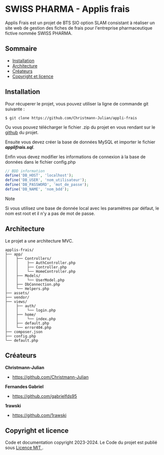 # SWISS PHARMA - Applis frais

Applis Frais est un projet de BTS SIO option SLAM consistant à réaliser un site web de gestion des fiches de frais pour l'entreprise pharmaceutique fictive nommée SWISS PHARMA.

## Sommaire

- [Installation](#installation)
- [Architecture](#architecture)
- [Créateurs](#créateurs)
- [Copyright et licence](#copyright-et-licence)

## Installation

Pour récuperer le projet, vous pouvez utiliser la ligne de commande git suivante :

```git
$ git clone https://github.com/Christmann-Julian/appli-frais
```
Ou vous pouvez télécharger le fichier .zip du projet en vous rendant sur le [github](https://github.com/Christmann-Julian/appli-frais) du projet.

Ensuite vous devez créer la base de données MySQL et importer le fichier ***applifrais.sql***.

Enfin vous devez modifier les informations de connexion à la base de données dans le fichier config.php

```php
// BDD information
define('DB_HOST', 'localhost');
define('DB_USER', 'nom_utilisateur');
define('DB_PASSWORD', 'mot_de_passe');
define('DB_NAME', 'nom_bdd');
```
> [!NOTE]
> Si vous utilisez une base de donnée local avec les paramètres par défaut, le nom est root et il n'y a pas de mot de passe.

## Architecture

Le projet a une architecture MVC.

```text
applis-frais/
├── app/
│    ├── Controllers/
│    │    ├── AuthController.php
│    │    ├── Controller.php
│    │    └── HomeController.php
│    ├── Models/
│    │    └── UserModel.php
│    ├── DbConnection.php
│    └── Helpers.php
├── assets/
├── vendor/
├── views/
│    ├── auth/
│    │    └── login.php
│    ├── home/
│    │    └── index.php
│    ├── default.php
│    └── error404.php
├── composer.json
├── config.php
└── default.php
```

## Créateurs

**Christmann-Julian**

- <https://github.com/Christmann-Julian>

**Fernandes Gabriel**

- <https://github.com/gabrielfds95>

**1rawski**

- <https://github.com/1rawski>

## Copyright et licence

Code et documentation copyright 2023-2024. Le Code du projet est publié sous [Licence MIT ](https://fr.wikipedia.org/wiki/Licence_MIT).
